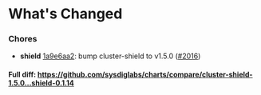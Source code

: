 # What's Changed

### Chores
- **shield** [1a9e6aa2](https://github.com/sysdiglabs/charts/commit/1a9e6aa20ca53d6525e7da2842f8aa543a636ae1): bump cluster-shield to v1.5.0 ([#2016](https://github.com/sysdiglabs/charts/issues/2016))
#### Full diff: https://github.com/sysdiglabs/charts/compare/cluster-shield-1.5.0...shield-0.1.14
